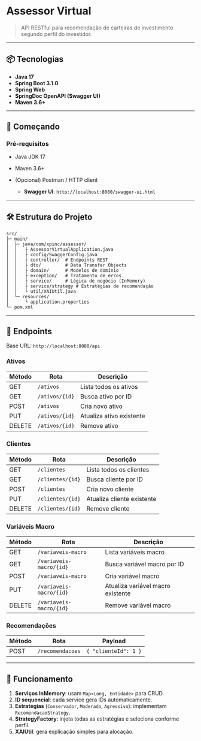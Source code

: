 # Assessor Virtual

&#x20;&#x20;

> API RESTful para recomendação de carteiras de investimento segundo perfil do investidor.
---

## 📦 Tecnologias

* **Java 17**
* **Spring Boot 3.1.0**
* **Spring Web**
* **SpringDoc OpenAPI (Swagger UI)**
* **Maven 3.6+**

---

## 🚀 Começando

### Pré-requisitos

* Java JDK 17
* Maven 3.6+
* (Opcional) Postman / HTTP client

   * **Swagger UI**: `http://localhost:8080/swagger-ui.html`

---

## 🛠️ Estrutura do Projeto

```text
src/
├─ main/
│  ├─ java/com/xpinc/assessor/
│  │   ├ AssessorVirtualApplication.java
│  │   ├ config/SwaggerConfig.java
│  │   ├ controller/  # Endpoints REST
│  │   ├ dto/         # Data Transfer Objects
│  │   ├ domain/      # Modelos de domínio
│  │   ├ exception/   # Tratamento de erros
│  │   ├ service/     # Lógica de negócio (InMemory)
│  │   ├ service/strategy # Estratégias de recomendação
│  │   └ util/XAIUtil.java
│  └─ resources/
│      └ application.properties
└─ pom.xml
```

---

## 🔌 Endpoints

Base URL: `http://localhost:8080/api`

### Ativos

| Método | Rota           | Descrição                |
| ------ | -------------- | ------------------------ |
| GET    | `/ativos`      | Lista todos os ativos    |
| GET    | `/ativos/{id}` | Busca ativo por ID       |
| POST   | `/ativos`      | Cria novo ativo          |
| PUT    | `/ativos/{id}` | Atualiza ativo existente |
| DELETE | `/ativos/{id}` | Remove ativo             |

### Clientes

| Método | Rota             | Descrição                  |
| ------ | ---------------- | -------------------------- |
| GET    | `/clientes`      | Lista todos os clientes    |
| GET    | `/clientes/{id}` | Busca cliente por ID       |
| POST   | `/clientes`      | Cria novo cliente          |
| PUT    | `/clientes/{id}` | Atualiza cliente existente |
| DELETE | `/clientes/{id}` | Remove cliente             |

### Variáveis Macro

| Método | Rota                    | Descrição                         |
| ------ | ----------------------- | --------------------------------- |
| GET    | `/variaveis-macro`      | Lista variáveis macro             |
| GET    | `/variaveis-macro/{id}` | Busca variável macro por ID       |
| POST   | `/variaveis-macro`      | Cria variável macro               |
| PUT    | `/variaveis-macro/{id}` | Atualiza variável macro existente |
| DELETE | `/variaveis-macro/{id}` | Remove variável macro             |

### Recomendações

| Método | Rota             | Payload              |
| ------ | ---------------- | -------------------- |
| POST   | `/recomendacoes` | `{ "clienteId": 1 }` |

---

## 📖 Funcionamento

1. **Serviços InMemory**: usam `Map<Long, Entidade>` para CRUD.
2. **ID sequencial**: cada service gera IDs automaticamente.
3. **Estratégias** (`Conservador`, `Moderado`, `Agressivo`): implementam `RecomendacaoStrategy`.
4. **StrategyFactory**: injeta todas as estratégias e seleciona conforme perfil.
5. **XAIUtil**: gera explicação simples para alocação.

